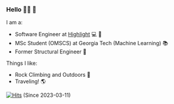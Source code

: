 ### Hello 🙋‍♂️ 🍁

I am a:
- Software Engineer at [Highlight](https://www.letshighlight.com/) :computer: 🌈
- MSc Student (OMSCS) at Georgia Tech (Machine Learning) :books:
- Former Structural Engineer :bridge_at_night:

Things I like:
- Rock Climbing and Outdoors :sunrise_over_mountains:
- Traveling! :earth_americas:


[![Hits](https://hits.seeyoufarm.com/api/count/incr/badge.svg?url=https%3A%2F%2Fgithub.com%2Fe-loughlin%2Fe-loughlin&count_bg=%2379C83D&title_bg=%23555555&icon=&icon_color=%23E7E7E7&title=Page+Views&edge_flat=false)](https://hits.seeyoufarm.com)
(Since 2023-03-11)
